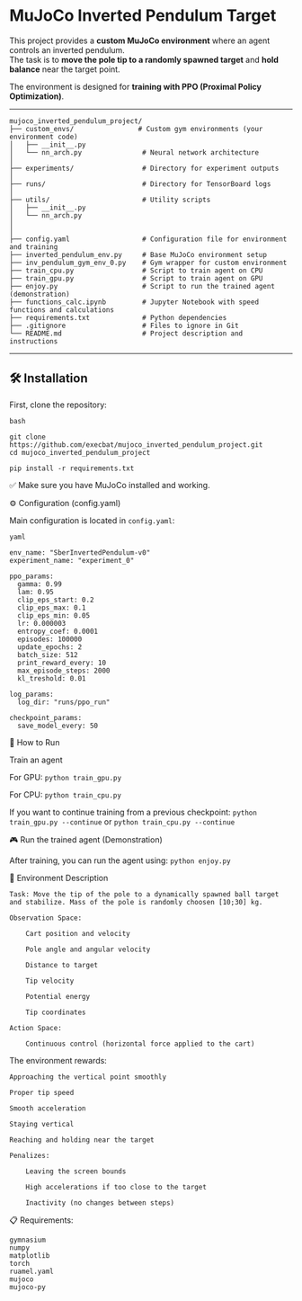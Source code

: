# MuJoCo Inverted Pendulum Target

This project provides a **custom MuJoCo environment** where an agent controls an inverted pendulum.  
The task is to **move the pole tip to a randomly spawned target** and **hold balance** near the target point.

The environment is designed for **training with PPO (Proximal Policy Optimization)**.

---
```
mujoco_inverted_pendulum_project/
├── custom_envs/                # Custom gym environments (your environment code)
│   ├── __init__.py
│   └── nn_arch.py               # Neural network architecture
│
├── experiments/                 # Directory for experiment outputs
│
├── runs/                        # Directory for TensorBoard logs
│
├── utils/                       # Utility scripts
│   ├── __init__.py
│   └── nn_arch.py
│
│
├── config.yaml                  # Configuration file for environment and training
├── inverted_pendulum_env.py     # Base MuJoCo environment setup
├── inv_pendulum_gym_env_0.py    # Gym wrapper for custom environment
├── train_cpu.py                 # Script to train agent on CPU
├── train_gpu.py                 # Script to train agent on GPU
├── enjoy.py                     # Script to run the trained agent (demonstration)
├── functions_calc.ipynb         # Jupyter Notebook with speed functions and calculations
├── requirements.txt             # Python dependencies
├── .gitignore                   # Files to ignore in Git
└── README.md                    # Project description and instructions
```
---

## 🛠️ Installation

First, clone the repository:
```
bash

git clone https://github.com/execbat/mujoco_inverted_pendulum_project.git
cd mujoco_inverted_pendulum_project
```

```pip install -r requirements.txt```

✅ Make sure you have MuJoCo installed and working.


⚙️ Configuration (config.yaml)

Main configuration is located in `config.yaml`:

```
yaml

env_name: "SberInvertedPendulum-v0"
experiment_name: "experiment_0"

ppo_params:
  gamma: 0.99
  lam: 0.95
  clip_eps_start: 0.2
  clip_eps_max: 0.1
  clip_eps_min: 0.05
  lr: 0.000003
  entropy_coef: 0.0001
  episodes: 100000
  update_epochs: 2
  batch_size: 512
  print_reward_every: 10
  max_episode_steps: 2000
  kl_treshold: 0.01

log_params:
  log_dir: "runs/ppo_run"

checkpoint_params:
  save_model_every: 50
```

🚀 How to Run

Train an agent

For GPU: `python train_gpu.py`

For CPU: `python train_cpu.py`

If you want to continue training from a previous checkpoint: `python train_gpu.py --continue` or `python train_cpu.py --continue`

🎮 Run the trained agent (Demonstration)

After training, you can run the agent using: `python enjoy.py`

🎯 Environment Description

    Task: Move the tip of the pole to a dynamically spawned ball target and stabilize. Mass of the pole is randomly choosen [10;30] kg.

    Observation Space:

        Cart position and velocity       

        Pole angle and angular velocity  

        Distance to target               

        Tip velocity

        Potential energy

        Tip coordinates

    Action Space:

        Continuous control (horizontal force applied to the cart)

The environment rewards:

    Approaching the vertical point smoothly

    Proper tip speed

    Smooth acceleration

    Staying vertical

    Reaching and holding near the target

    Penalizes:

        Leaving the screen bounds

        High accelerations if too close to the target

        Inactivity (no changes between steps)

📋 Requirements:

```
gymnasium
numpy
matplotlib
torch
ruamel.yaml
mujoco
mujoco-py
```







